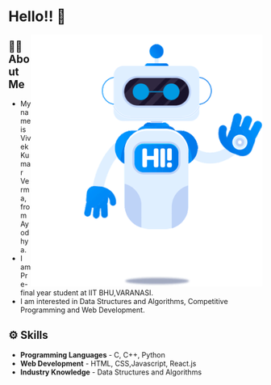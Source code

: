 <!-- ### Hi there 👋 -->
<!--
**cyber-vivek/cyber-vivek** is a ✨ _special_ ✨ repository because its `README.md` (this file) appears on your GitHub profile.

Here are some ideas to get you started:

- 🔭 I’m currently working on ...
- 🌱 I’m currently learning ...
- 👯 I’m looking to collaborate on ...
- 🤔 I’m looking for help with ...
- 💬 Ask me about ...
- 📫 How to reach me: ...
- 😄 Pronouns: ...
- ⚡ Fun fact: ...
-->
<h1> Hello!! 👋</h1>
<img align = "right" alt = "HI ROBOt" src = https://github.com/cyber-vivek/cyber-vivek/blob/main/hi-robot.gif/>
<h2> 🧑‍💻 About Me </h2>

- My name is Vivek Kumar Verma, from Ayodhya.
- I am Pre-final year student at IIT BHU,VARANASI.
- I am interested in Data Structures and Algorithms, Competitive Programming and Web Development.

<h2> ⚙️ Skills </h2>

- **Programming Languages** - C, C++, Python
- **Web Development** - HTML, CSS,Javascript, React.js
- **Industry Knowledge** - Data Structures and Algorithms
